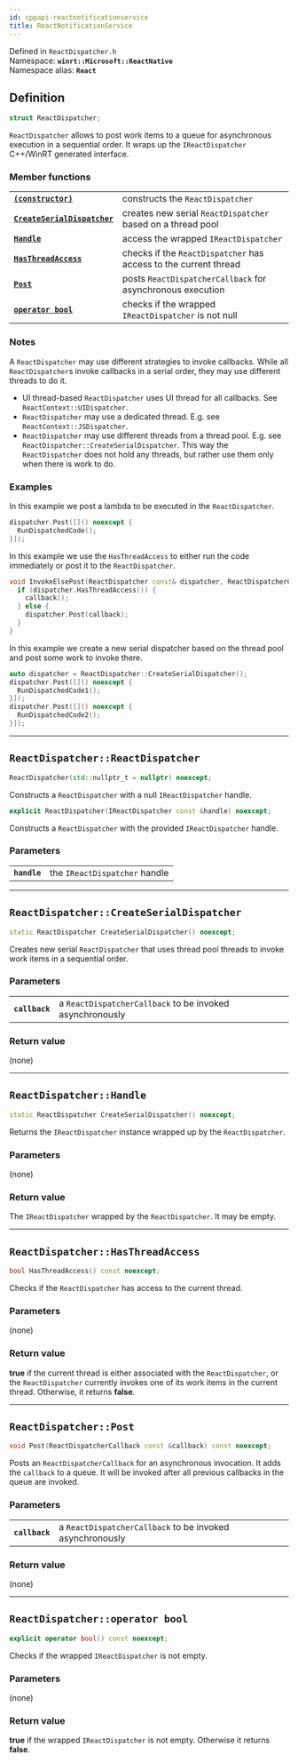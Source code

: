 ```yaml
---
id: cppapi-reactnotificationservice
title: ReactNotificationService
---
```


Defined in `ReactDispatcher.h`  
Namespace: **`winrt::Microsoft::ReactNative`**  
Namespace alias: **`React`**

## Definition

```cpp
struct ReactDispatcher;
```

`ReactDispatcher` allows to post work items to a queue for asynchronous execution in a sequential order.
It wraps up the `IReactDispatcher` C++/WinRT generated interface.

### Member functions

| | |
|-|-|
| **[`(constructor)`](#reactdispatcherreactdispatcher)** | constructs the `ReactDispatcher` |
| **[`CreateSerialDispatcher`](#reactdispatchercreateserialdispatcher)** | creates new serial `ReactDispatcher` based on a thread pool |
| **[`Handle`](#reactdispatcherhandle)** | access the wrapped `IReactDispatcher` |
| **[`HasThreadAccess`](#reactdispatcherhasthreadaccess)** | checks if the `ReactDispatcher` has access to the current thread |
| **[`Post`](#reactdispatcherpost)** | posts `ReactDispatcherCallback` for asynchronous execution |
| **[`operator bool`](#reactdispatcheroperator-bool)** | checks if the wrapped `IReactDispatcher` is not null |

### Notes

A `ReactDispatcher` may use different strategies to invoke callbacks.
While all `ReactDispatcher`s invoke callbacks in a serial order, they may use different threads to do it.

- UI thread-based `ReactDispatcher` uses UI thread for all callbacks. See `ReactContext::UIDispatcher`.
- `ReactDispatcher` may use a dedicated thread. E.g. see `ReactContext::JSDispatcher`.
- `ReactDispatcher` may use different threads from a thread pool. E.g. see `ReactDispatcher::CreateSerialDispatcher`.
This way the `ReactDispatcher` does not hold any threads, but rather use them only when there is work to do.

### Examples

In this example we post a lambda to be executed in the `ReactDispatcher`.

```cpp
dispatcher.Post([]() noexcept {
  RunDispatchedCode();
}]);

```

In this example we use the `HasThreadAccess` to either run the code immediately or post it to the `ReactDispatcher`.

```cpp
void InvokeElsePost(ReactDispatcher const& dispatcher, ReactDispatcherCallback const &callback) {
  if (dispatcher.HasThreadAccess()) {
    callback();
  } else {
    dispatcher.Post(callback);
  }
}
```

In this example we create a new serial dispatcher based on the thread pool and post some work to invoke there.

```cpp
auto dispatcher = ReactDispatcher::CreateSerialDispatcher();
dispatcher.Post([]() noexcept {
  RunDispatchedCode1();
}]);
dispatcher.Post([]() noexcept {
  RunDispatchedCode2();
}]);
```

---

## `ReactDispatcher::ReactDispatcher`

```cpp
ReactDispatcher(std::nullptr_t = nullptr) noexcept;
```

Constructs a `ReactDispatcher` with a null `IReactDispatcher` handle.

```cpp
explicit ReactDispatcher(IReactDispatcher const &handle) noexcept;
```

Constructs a `ReactDispatcher` with the provided `IReactDispatcher` handle.

### Parameters

| | |
|-|-|
| **`handle`** | the `IReactDispatcher` handle |

---

## `ReactDispatcher::CreateSerialDispatcher`

```cpp
static ReactDispatcher CreateSerialDispatcher() noexcept;
```

Creates new serial `ReactDispatcher` that uses thread pool threads to invoke work items in a sequential order.

### Parameters

| | |
|-|-|
| **`callback`** | a `ReactDispatcherCallback` to be invoked asynchronously |

### Return value

(none)

---

## `ReactDispatcher::Handle`

```cpp
static ReactDispatcher CreateSerialDispatcher() noexcept;
```

Returns the `IReactDispatcher` instance wrapped up by the `ReactDispatcher`.

### Parameters

(none)

### Return value

The `IReactDispatcher` wrapped by the `ReactDispatcher`. It may be empty.

---

## `ReactDispatcher::HasThreadAccess`

```cpp
bool HasThreadAccess() const noexcept;
```

Checks if the `ReactDispatcher` has access to the current thread.

### Parameters

(none)

### Return value

**true** if the current thread is either associated with the `ReactDispatcher`,
or the `ReactDispatcher` currently invokes one of its work items in the current thread.
Otherwise, it returns **false**.

---

## `ReactDispatcher::Post`

```cpp
void Post(ReactDispatcherCallback const &callback) const noexcept;
```

Posts an `ReactDispatcherCallback` for an asynchronous invocation.
It adds the `callback` to a queue. It will be invoked after all previous callbacks in the queue are invoked.

### Parameters

| | |
|-|-|
| **`callback`** | a `ReactDispatcherCallback` to be invoked asynchronously |

### Return value

(none)

---

## `ReactDispatcher::operator bool`

```cpp
explicit operator bool() const noexcept;
```

Checks if the wrapped `IReactDispatcher` is not empty.

### Parameters

(none)

### Return value

**true** if the wrapped `IReactDispatcher` is not empty.
Otherwise it returns **false**.
